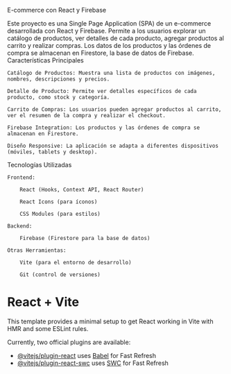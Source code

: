 E-commerce con React y Firebase

Este proyecto es una Single Page Application (SPA) de un e-commerce desarrollada con React y Firebase. Permite a los usuarios explorar un catálogo de productos, ver detalles de cada producto, agregar productos al carrito y realizar compras. Los datos de los productos y las órdenes de compra se almacenan en Firestore, la base de datos de Firebase.
Características Principales

    Catálogo de Productos: Muestra una lista de productos con imágenes, nombres, descripciones y precios.

    Detalle de Producto: Permite ver detalles específicos de cada producto, como stock y categoría.

    Carrito de Compras: Los usuarios pueden agregar productos al carrito, ver el resumen de la compra y realizar el checkout.

    Firebase Integration: Los productos y las órdenes de compra se almacenan en Firestore.

    Diseño Responsive: La aplicación se adapta a diferentes dispositivos (móviles, tablets y desktop).

Tecnologías Utilizadas

    Frontend:

        React (Hooks, Context API, React Router)

        React Icons (para íconos)

        CSS Modules (para estilos)

    Backend:

        Firebase (Firestore para la base de datos)

    Otras Herramientas:

        Vite (para el entorno de desarrollo)

        Git (control de versiones)

# React + Vite

This template provides a minimal setup to get React working in Vite with HMR and some ESLint rules.

Currently, two official plugins are available:

- [@vitejs/plugin-react](https://github.com/vitejs/vite-plugin-react/blob/main/packages/plugin-react/README.md) uses [Babel](https://babeljs.io/) for Fast Refresh
- [@vitejs/plugin-react-swc](https://github.com/vitejs/vite-plugin-react-swc) uses [SWC](https://swc.rs/) for Fast Refresh
